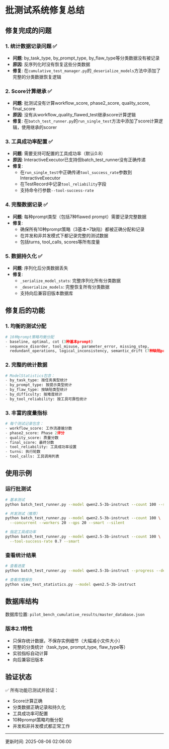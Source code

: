 # 批测试系统修复总结

## 修复完成的问题

### 1. 统计数据记录问题 ✅
- **问题**: by_task_type, by_prompt_type, by_flaw_type等分类数据没有被记录
- **原因**: 反序列化时没有恢复这些分类数据
- **修复**: 在`cumulative_test_manager.py`的`_deserialize_models`方法中添加了完整的分类数据恢复逻辑

### 2. Score计算继承 ✅
- **问题**: 批测试没有计算workflow_score, phase2_score, quality_score, final_score
- **原因**: 没有从workflow_quality_flawed_test继承score计算逻辑
- **修复**: 在`batch_test_runner.py`的`run_single_test`方法中添加了score计算逻辑，使用继承的scorer

### 3. 工具成功率配置 ✅
- **问题**: 需要支持可配置的工具成功率（默认0.8）
- **原因**: InteractiveExecutor已支持但batch_test_runner没有正确传递
- **修复**: 
  - 在`run_single_test`中正确传递`tool_success_rate`参数到InteractiveExecutor
  - 在TestRecord中记录`tool_reliability`字段
  - 支持命令行参数`--tool-success-rate`

### 4. 完整数据记录 ✅
- **问题**: 每种prompt类型（包括7种flawed prompt）需要记录完整数据
- **修复**: 
  - 确保所有10种prompt策略（3基本+7缺陷）都被正确分配和记录
  - 在并发和非并发模式下都记录完整的测试数据
  - 包括turns, tool_calls, scores等所有度量

### 5. 数据持久化 ✅
- **问题**: 序列化后分类数据丢失
- **修复**: 
  - `_serialize_model_stats`: 完整序列化所有分类数据
  - `_deserialize_models`: 完整恢复所有分类数据
  - 支持向后兼容旧版本数据库

## 修复后的功能

### 1. 均衡的测试分配
```python
# 10种prompt策略均衡分配
- baseline, optimal, cot (3种基本prompt)
- sequence_disorder, tool_misuse, parameter_error, missing_step,
  redundant_operations, logical_inconsistency, semantic_drift (7种缺陷prompt)
```

### 2. 完整的统计数据
```python
# ModelStatistics包含：
- by_task_type: 按任务类型统计
- by_prompt_type: 按提示类型统计  
- by_flaw_type: 按缺陷类型统计
- by_difficulty: 按难度统计
- by_tool_reliability: 按工具可靠性统计
```

### 3. 丰富的度量指标
```python
# 每个测试记录包含：
- workflow_score: 工作流遵循分数
- phase2_score: Phase 2评分
- quality_score: 质量分数
- final_score: 最终分数
- tool_reliability: 工具成功率设置
- turns: 执行轮数
- tool_calls: 工具调用列表
```

## 使用示例

### 运行批测试
```bash
# 基本测试
python batch_test_runner.py --model qwen2.5-3b-instruct --count 100 --smart

# 并发测试（推荐）
python batch_test_runner.py --model qwen2.5-3b-instruct --count 100 \
  --concurrent --workers 20 --qps 20 --smart --silent

# 指定工具成功率
python batch_test_runner.py --model qwen2.5-3b-instruct --count 100 \
  --tool-success-rate 0.7 --smart
```

### 查看统计结果
```bash
# 查看进度
python batch_test_runner.py --model qwen2.5-3b-instruct --progress --detailed

# 查看完整报告
python view_test_statistics.py --model qwen2.5-3b-instruct
```

## 数据库结构

数据库位置: `pilot_bench_cumulative_results/master_database.json`

### 版本2.1特性
- 只保存统计数据，不保存实例细节（大幅减小文件大小）
- 完整的分类统计（task_type, prompt_type, flaw_type等）
- 实验指标自动计算
- 向后兼容旧版本

## 验证状态

✅ 所有功能已测试并验证：
- Score计算正确
- 分类数据正确记录和持久化
- 工具成功率可配置
- 10种prompt策略均衡分配
- 并发和非并发模式都正常工作

---
更新时间: 2025-08-06 02:06:00